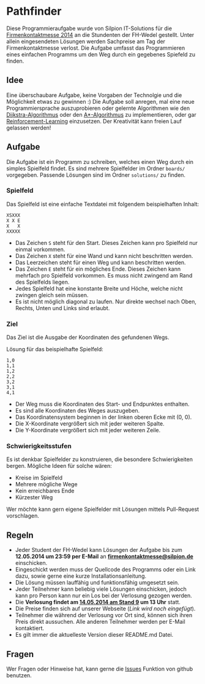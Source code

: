 # Pathfinder

Diese Programmieraufgabe wurde von Silpion IT-Solutions für die [Firmenkontaktmesse 2014](http://www.fh-wedel.de/news/ansicht/artikel/firmenkontaktmesse-2014-die-aussteller/) an die Stundenten der FH-Wedel gestellt. Unter allein eingesendeten Lösungen werden Sachpreise am Tag der Firmenkontaktmesse verlost. Die Aufgabe umfasst das Programmieren eines einfachen Programms um den Weg durch ein gegebenes Spiefeld zu finden.

## Idee

Eine überschaubare Aufgabe, keine Vorgaben der Technolgie und die Möglichkeit etwas zu gewinnen :)
Die Aufgabe soll anregen, mal eine neue Programmiersprache auszuprobieren oder gelernte Algorithmen wie den [Dijkstra-Algorithmus](http://de.wikipedia.org/wiki/Dijkstra-Algorithmus) oder den [A*-Algorithmus](http://de.wikipedia.org/wiki/A*-Algorithmus) zu implementieren, oder gar [Reinforcement-Learning](http://de.wikipedia.org/wiki/Reinforcement_Learning) einzusetzen. Der Kreativität kann freien Lauf gelassen werden!

## Aufgabe

Die Aufgabe ist ein Programm zu schreiben, welches einen Weg durch ein simples Spielfeld findet. Es sind mehrere Spielfelder im Ordner `boards/` vorgegeben. Passende Lösungen sind im Ordner `solutions/` zu finden.

### Spielfeld

Das Spielfeld ist eine einfache Textdatei mit folgendem beispielhaften Inhalt:

```
XSXXX
X X E
X   X
XXXXX
```

* Das Zeichen `S` steht für den Start. Dieses Zeichen kann pro Spielfeld nur einmal vorkommen.
* Das Zeichen `X` steht für eine Wand und kann nicht beschritten werden.
* Das Leerzeichen steht für einen Weg und kann beschritten werden.
* Das Zeichen `E` steht für ein mögliches Ende. Dieses Zeichen kann mehrfach pro Spielfeld vorkommen. Es muss nicht zwingend am Rand des Spielfelds liegen.
* Jedes Spielfeld hat eine konstante Breite und Höche, welche nicht zwingen gleich sein müssen.
* Es ist nicht möglich diagonal zu laufen. Nur direkte wechsel nach Oben, Rechts, Unten und Links sind erlaubt.


### Ziel

Das Ziel ist die Ausgabe der Koordinaten des gefundenen Wegs.

Lösung für das beispielhafte Spielfeld:

```
1,0
1,1
1,2
2,2
3,2
3,1
4,1
```

* Der Weg muss die Koordinaten des Start- und Endpunktes enthalten.
* Es sind alle Koordinaten des Weges auszugeben.
* Das Koordinatensystem beginnen in der linken oberen Ecke mit (0, 0).
* Die X-Koordinate vergrößert sich mit jeder weiteren Spalte.
* Die Y-Koordinate vergrößert sich mit jeder weiteren Zeile.

### Schwierigkeitsstufen

Es ist denkbar Spielfelder zu konstruieren, die besondere Schwierigkeiten bergen.
Mögliche Ideen für solche wären:

* Kreise im Spielfeld
* Mehrere mögliche Wege
* Kein erreichbares Ende
* Kürzester Weg

Wer möchte kann gern eigene Spielfelder mit Lösungen mittels Pull-Request vorschlagen.

## Regeln

* Jeder Student der FH-Wedel kann Lösungen der Aufgabe bis zum **12.05.2014 um 23:59 per E-Mail** an **firmenkontaktmesse@silpion.de** einschicken.
* Eingeschickt werden muss der Quellcode des Programms oder ein Link dazu, sowie gerne eine kurze Installationsanleitung.
* Die Lösung müssen lauffähig und funktionsfähig umgesetzt sein.
* Jeder Teilnehmer kann beliebig viele Lösungen einschicken, jedoch kann pro Person kann nur ein Los bei der Verlosung gezogen werden.
* Die **Verlosung findet am [14.05.2014 am Stand 9](http://www.fh-wedel.de/fileadmin/fhw_files/Pressestelle/standplan_Messetag1_copy.pdf) um 13 Uhr** statt.
* Die Preise finden sich auf unserer Webseite (_Link wird noch eingefügt_).
* Teilnehmer die während der Verlosung vor Ort sind, können sich ihren Preis direkt aussuchen. Alle anderen Teilnehmer werden per E-Mail kontaktiert.
* Es gilt immer die aktuelleste Version dieser README.md Datei.


## Fragen

Wer Fragen oder Hinweise hat, kann gerne die [Issues](https://github.com/silpion/Pathfinder/issues) Funktion von github benutzen.
